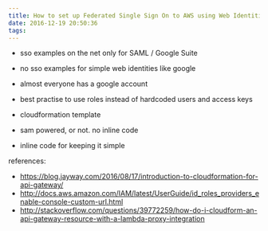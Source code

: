 ```yaml
---
title: How to set up Federated Single Sign On to AWS using Web Identities (OpenID Connect)
date: 2016-12-19 20:50:36
tags:
---
```


 - sso examples on the net only for SAML / Google Suite
 - no sso examples for simple web identities like google
 - almost everyone has a google account
 - best practise to use roles instead of hardcoded users and access keys
 
 - cloudformation template
 - sam powered, or not. no inline code
 - inline code for keeping it simple
 
 
 
 
 
 references:
 
  - https://blog.jayway.com/2016/08/17/introduction-to-cloudformation-for-api-gateway/
  - http://docs.aws.amazon.com/IAM/latest/UserGuide/id_roles_providers_enable-console-custom-url.html
  - http://stackoverflow.com/questions/39772259/how-do-i-cloudform-an-api-gateway-resource-with-a-lambda-proxy-integration